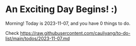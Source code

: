 # An Exciting Day Begins! :)

Morning! Today is 2023-11-07, and you have 0 things to do.

Check https://raw.githubusercontent.com/cauliyang/to-do-list/main/todos/2023-11-07.md